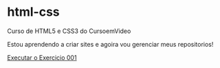 # html-css
 Curso de HTML5 e CSS3 do CursoemVideo

 Estou aprendendo a criar sites e agoira vou gerenciar meus repositorios!

 <a href="https://gabrielalmeidabueno.github.io/html-css/exercicios/ex001/index.html"> Executar o Exercicio 001</a>
